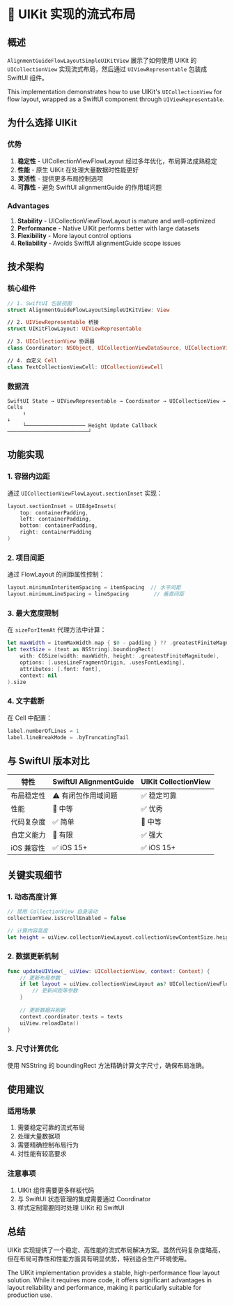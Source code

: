 # 🎯 UIKit 实现的流式布局

## 概述

`AlignmentGuideFlowLayoutSimpleUIKitView` 展示了如何使用 UIKit 的 `UICollectionView` 实现流式布局，然后通过 `UIViewRepresentable` 包装成 SwiftUI 组件。

This implementation demonstrates how to use UIKit's `UICollectionView` for flow layout, wrapped as a SwiftUI component through `UIViewRepresentable`.

## 为什么选择 UIKit

### 优势
1. **稳定性** - UICollectionViewFlowLayout 经过多年优化，布局算法成熟稳定
2. **性能** - 原生 UIKit 在处理大量数据时性能更好
3. **灵活性** - 提供更多布局控制选项
4. **可靠性** - 避免 SwiftUI alignmentGuide 的作用域问题

### Advantages
1. **Stability** - UICollectionViewFlowLayout is mature and well-optimized
2. **Performance** - Native UIKit performs better with large datasets
3. **Flexibility** - More layout control options
4. **Reliability** - Avoids SwiftUI alignmentGuide scope issues

## 技术架构

### 核心组件

```swift
// 1. SwiftUI 包装视图
struct AlignmentGuideFlowLayoutSimpleUIKitView: View

// 2. UIViewRepresentable 桥接
struct UIKitFlowLayout: UIViewRepresentable

// 3. UICollectionView 协调器
class Coordinator: NSObject, UICollectionViewDataSource, UICollectionViewDelegateFlowLayout

// 4. 自定义 Cell
class TextCollectionViewCell: UICollectionViewCell
```

### 数据流

```
SwiftUI State → UIViewRepresentable → Coordinator → UICollectionView → Cells
     ↑                                                                      ↓
     └─────────────────── Height Update Callback ──────────────────────────┘
```

## 功能实现

### 1. 容器内边距
通过 `UICollectionViewFlowLayout.sectionInset` 实现：
```swift
layout.sectionInset = UIEdgeInsets(
    top: containerPadding,
    left: containerPadding,
    bottom: containerPadding,
    right: containerPadding
)
```

### 2. 项目间距
通过 FlowLayout 的间距属性控制：
```swift
layout.minimumInteritemSpacing = itemSpacing  // 水平间距
layout.minimumLineSpacing = lineSpacing        // 垂直间距
```

### 3. 最大宽度限制
在 `sizeForItemAt` 代理方法中计算：
```swift
let maxWidth = itemMaxWidth.map { $0 - padding } ?? .greatestFiniteMagnitude
let textSize = (text as NSString).boundingRect(
    with: CGSize(width: maxWidth, height: .greatestFiniteMagnitude),
    options: [.usesLineFragmentOrigin, .usesFontLeading],
    attributes: [.font: font],
    context: nil
).size
```

### 4. 文字截断
在 Cell 中配置：
```swift
label.numberOfLines = 1
label.lineBreakMode = .byTruncatingTail
```

## 与 SwiftUI 版本对比

| 特性 | SwiftUI AlignmentGuide | UIKit CollectionView |
|-----|------------------------|---------------------|
| 布局稳定性 | ⚠️ 有闭包作用域问题 | ✅ 稳定可靠 |
| 性能 | 🔶 中等 | ✅ 优秀 |
| 代码复杂度 | ✅ 简单 | 🔶 中等 |
| 自定义能力 | 🔶 有限 | ✅ 强大 |
| iOS 兼容性 | ✅ iOS 15+ | ✅ iOS 15+ |

## 关键实现细节

### 1. 动态高度计算
```swift
// 禁用 CollectionView 自身滚动
collectionView.isScrollEnabled = false

// 计算内容高度
let height = uiView.collectionViewLayout.collectionViewContentSize.height
```

### 2. 数据更新机制
```swift
func updateUIView(_ uiView: UICollectionView, context: Context) {
    // 更新布局参数
    if let layout = uiView.collectionViewLayout as? UICollectionViewFlowLayout {
        // 更新间距等参数
    }
    
    // 更新数据并刷新
    context.coordinator.texts = texts
    uiView.reloadData()
}
```

### 3. 尺寸计算优化
使用 NSString 的 boundingRect 方法精确计算文字尺寸，确保布局准确。

## 使用建议

### 适用场景
1. 需要稳定可靠的流式布局
2. 处理大量数据项
3. 需要精确控制布局行为
4. 对性能有较高要求

### 注意事项
1. UIKit 组件需要更多样板代码
2. 与 SwiftUI 状态管理的集成需要通过 Coordinator
3. 样式定制需要同时处理 UIKit 和 SwiftUI

## 总结

UIKit 实现提供了一个稳定、高性能的流式布局解决方案。虽然代码复杂度略高，但在布局可靠性和性能方面具有明显优势，特别适合生产环境使用。

The UIKit implementation provides a stable, high-performance flow layout solution. While it requires more code, it offers significant advantages in layout reliability and performance, making it particularly suitable for production use.